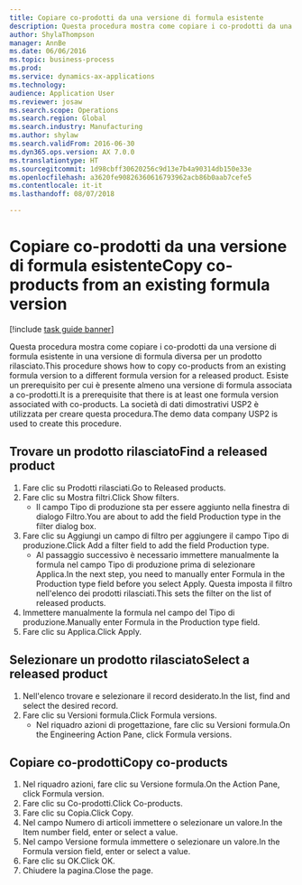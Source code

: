 ```yaml
--- 
title: Copiare co-prodotti da una versione di formula esistente
description: Questa procedura mostra come copiare i co-prodotti da una versione di formula esistente in una versione di formula diversa per un prodotto rilasciato.
author: ShylaThompson
manager: AnnBe
ms.date: 06/06/2016
ms.topic: business-process
ms.prod: 
ms.service: dynamics-ax-applications
ms.technology: 
audience: Application User
ms.reviewer: josaw
ms.search.scope: Operations
ms.search.region: Global
ms.search.industry: Manufacturing
ms.author: shylaw
ms.search.validFrom: 2016-06-30
ms.dyn365.ops.version: AX 7.0.0
ms.translationtype: HT
ms.sourcegitcommit: 1d98cbff30620256c9d13e7b4a90314db150e33e
ms.openlocfilehash: a3620fe90826360616793962acb86b0aab7cefe5
ms.contentlocale: it-it
ms.lasthandoff: 08/07/2018

---
```

# <a name="copy-co-products-from-an-existing-formula-version"></a><span data-ttu-id="4a4f0-103">Copiare co-prodotti da una versione di formula esistente</span><span class="sxs-lookup"><span data-stu-id="4a4f0-103">Copy co-products from an existing formula version</span></span>

[!include [task guide banner](../../includes/task-guide-banner.md)]

<span data-ttu-id="4a4f0-104">Questa procedura mostra come copiare i co-prodotti da una versione di formula esistente in una versione di formula diversa per un prodotto rilasciato.</span><span class="sxs-lookup"><span data-stu-id="4a4f0-104">This procedure shows how to copy co-products from an existing formula version to a different formula version for a released product.</span></span> <span data-ttu-id="4a4f0-105">Esiste un prerequisito per cui è presente almeno una versione di formula associata a co-prodotti.</span><span class="sxs-lookup"><span data-stu-id="4a4f0-105">It is a prerequisite that there is at least one formula version associated with co-products.</span></span> <span data-ttu-id="4a4f0-106">La società di dati dimostrativi USP2 è utilizzata per creare questa procedura.</span><span class="sxs-lookup"><span data-stu-id="4a4f0-106">The demo data company USP2 is used to create this procedure.</span></span>


## <a name="find-a-released-product"></a><span data-ttu-id="4a4f0-107">Trovare un prodotto rilasciato</span><span class="sxs-lookup"><span data-stu-id="4a4f0-107">Find a released product</span></span>
1. <span data-ttu-id="4a4f0-108">Fare clic su Prodotti rilasciati.</span><span class="sxs-lookup"><span data-stu-id="4a4f0-108">Go to Released products.</span></span>
2. <span data-ttu-id="4a4f0-109">Fare clic su Mostra filtri.</span><span class="sxs-lookup"><span data-stu-id="4a4f0-109">Click Show filters.</span></span>
    * <span data-ttu-id="4a4f0-110">Il campo Tipo di produzione sta per essere aggiunto nella finestra di dialogo Filtro.</span><span class="sxs-lookup"><span data-stu-id="4a4f0-110">You are about to add the field Production type in the filter dialog box.</span></span>  
3. <span data-ttu-id="4a4f0-111">Fare clic su Aggiungi un campo di filtro per aggiungere il campo Tipo di produzione.</span><span class="sxs-lookup"><span data-stu-id="4a4f0-111">Click Add a filter field to add the field Production type.</span></span>
    * <span data-ttu-id="4a4f0-112">Al passaggio successivo è necessario immettere manualmente la formula nel campo Tipo di produzione prima di selezionare Applica.</span><span class="sxs-lookup"><span data-stu-id="4a4f0-112">In the next step, you need to manually enter Formula in the Production type field before you select Apply.</span></span> <span data-ttu-id="4a4f0-113">Questa imposta il filtro nell'elenco dei prodotti rilasciati.</span><span class="sxs-lookup"><span data-stu-id="4a4f0-113">This sets the filter on the list of released products.</span></span>  
4. <span data-ttu-id="4a4f0-114">Immettere manualmente la formula nel campo del Tipo di produzione.</span><span class="sxs-lookup"><span data-stu-id="4a4f0-114">Manually enter Formula in the Production type field.</span></span>
5. <span data-ttu-id="4a4f0-115">Fare clic su Applica.</span><span class="sxs-lookup"><span data-stu-id="4a4f0-115">Click Apply.</span></span>

## <a name="select-a-released-product"></a><span data-ttu-id="4a4f0-116">Selezionare un prodotto rilasciato</span><span class="sxs-lookup"><span data-stu-id="4a4f0-116">Select a released product</span></span>
1. <span data-ttu-id="4a4f0-117">Nell'elenco trovare e selezionare il record desiderato.</span><span class="sxs-lookup"><span data-stu-id="4a4f0-117">In the list, find and select the desired record.</span></span>
2. <span data-ttu-id="4a4f0-118">Fare clic su Versioni formula.</span><span class="sxs-lookup"><span data-stu-id="4a4f0-118">Click Formula versions.</span></span>
    * <span data-ttu-id="4a4f0-119">Nel riquadro azioni di progettazione, fare clic su Versioni formula.</span><span class="sxs-lookup"><span data-stu-id="4a4f0-119">On the Engineering Action Pane, click Formula versions.</span></span>  

## <a name="copy-co-products"></a><span data-ttu-id="4a4f0-120">Copiare co-prodotti</span><span class="sxs-lookup"><span data-stu-id="4a4f0-120">Copy co-products</span></span>
1. <span data-ttu-id="4a4f0-121">Nel riquadro azioni, fare clic su Versione formula.</span><span class="sxs-lookup"><span data-stu-id="4a4f0-121">On the Action Pane, click Formula version.</span></span>
2. <span data-ttu-id="4a4f0-122">Fare clic su Co-prodotti.</span><span class="sxs-lookup"><span data-stu-id="4a4f0-122">Click Co-products.</span></span>
3. <span data-ttu-id="4a4f0-123">Fare clic su Copia.</span><span class="sxs-lookup"><span data-stu-id="4a4f0-123">Click Copy.</span></span>
4. <span data-ttu-id="4a4f0-124">Nel campo Numero di articoli immettere o selezionare un valore.</span><span class="sxs-lookup"><span data-stu-id="4a4f0-124">In the Item number field, enter or select a value.</span></span>
5. <span data-ttu-id="4a4f0-125">Nel campo Versione formula immettere o selezionare un valore.</span><span class="sxs-lookup"><span data-stu-id="4a4f0-125">In the Formula version field, enter or select a value.</span></span>
6. <span data-ttu-id="4a4f0-126">Fare clic su OK.</span><span class="sxs-lookup"><span data-stu-id="4a4f0-126">Click OK.</span></span>
7. <span data-ttu-id="4a4f0-127">Chiudere la pagina.</span><span class="sxs-lookup"><span data-stu-id="4a4f0-127">Close the page.</span></span>


